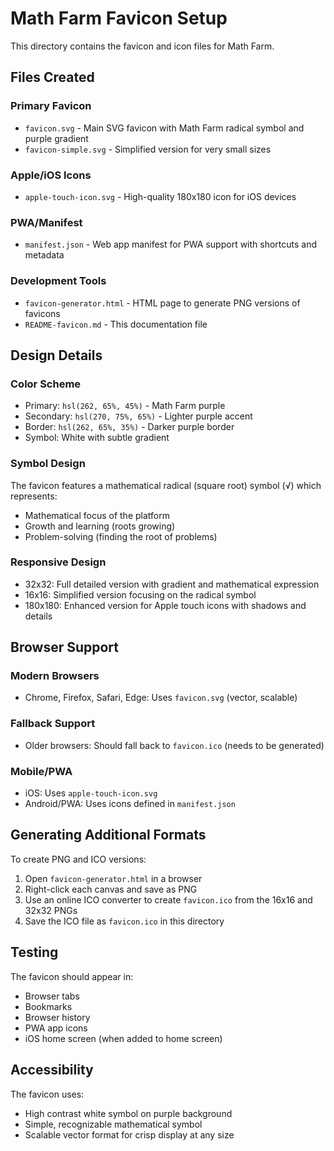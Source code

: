 # Math Farm Favicon Setup

This directory contains the favicon and icon files for Math Farm.

## Files Created

### Primary Favicon

- `favicon.svg` - Main SVG favicon with Math Farm radical symbol and purple gradient
- `favicon-simple.svg` - Simplified version for very small sizes

### Apple/iOS Icons

- `apple-touch-icon.svg` - High-quality 180x180 icon for iOS devices

### PWA/Manifest

- `manifest.json` - Web app manifest for PWA support with shortcuts and metadata

### Development Tools

- `favicon-generator.html` - HTML page to generate PNG versions of favicons
- `README-favicon.md` - This documentation file

## Design Details

### Color Scheme

- Primary: `hsl(262, 65%, 45%)` - Math Farm purple
- Secondary: `hsl(270, 75%, 65%)` - Lighter purple accent
- Border: `hsl(262, 65%, 35%)` - Darker purple border
- Symbol: White with subtle gradient

### Symbol Design

The favicon features a mathematical radical (square root) symbol (√) which represents:

- Mathematical focus of the platform
- Growth and learning (roots growing)
- Problem-solving (finding the root of problems)

### Responsive Design

- 32x32: Full detailed version with gradient and mathematical expression
- 16x16: Simplified version focusing on the radical symbol
- 180x180: Enhanced version for Apple touch icons with shadows and details

## Browser Support

### Modern Browsers

- Chrome, Firefox, Safari, Edge: Uses `favicon.svg` (vector, scalable)

### Fallback Support

- Older browsers: Should fall back to `favicon.ico` (needs to be generated)

### Mobile/PWA

- iOS: Uses `apple-touch-icon.svg`
- Android/PWA: Uses icons defined in `manifest.json`

## Generating Additional Formats

To create PNG and ICO versions:

1. Open `favicon-generator.html` in a browser
2. Right-click each canvas and save as PNG
3. Use an online ICO converter to create `favicon.ico` from the 16x16 and 32x32 PNGs
4. Save the ICO file as `favicon.ico` in this directory

## Testing

The favicon should appear in:

- Browser tabs
- Bookmarks
- Browser history
- PWA app icons
- iOS home screen (when added to home screen)

## Accessibility

The favicon uses:

- High contrast white symbol on purple background
- Simple, recognizable mathematical symbol
- Scalable vector format for crisp display at any size
